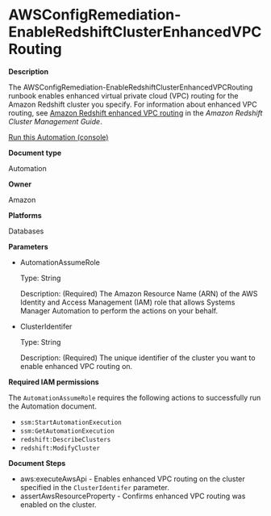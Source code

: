 # AWSConfigRemediation\-EnableRedshiftClusterEnhancedVPCRouting<a name="automation-aws-enable-redshift-enhanced-routing"></a>

**Description**

The AWSConfigRemediation\-EnableRedshiftClusterEnhancedVPCRouting runbook enables enhanced virtual private cloud \(VPC\) routing for the Amazon Redshift cluster you specify\. For information about enhanced VPC routing, see [Amazon Redshift enhanced VPC routing](https://docs.aws.amazon.com/redshift/latest/gsg/enhanced-vpc-routing.html) in the *Amazon Redshift Cluster Management Guide*\.

[Run this Automation \(console\)](https://console.aws.amazon.com/systems-manager/automation/execute/AWSConfigRemediation-EnableRedshiftClusterAutomatedSnapshot)

**Document type**

Automation

**Owner**

Amazon

**Platforms**

Databases

**Parameters**
+ AutomationAssumeRole

  Type: String

  Description: \(Required\) The Amazon Resource Name \(ARN\) of the AWS Identity and Access Management \(IAM\) role that allows Systems Manager Automation to perform the actions on your behalf\.
+ ClusterIdentifer

  Type: String

  Description: \(Required\) The unique identifier of the cluster you want to enable enhanced VPC routing on\.

**Required IAM permissions**

The `AutomationAssumeRole` requires the following actions to successfully run the Automation document\.
+ `ssm:StartAutomationExecution`
+ `ssm:GetAutomationExecution`
+ `redshift:DescribeClusters`
+ `redshift:ModifyCluster`

**Document Steps**
+ aws:executeAwsApi \- Enables enhanced VPC routing on the cluster specified in the `ClusterIdentifer` parameter\.
+ assertAwsResourceProperty \- Confirms enhanced VPC routing was enabled on the cluster\.
